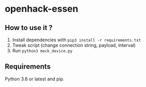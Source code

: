 # openhack-essen



## How to use it ?

1) Install dependencies with `pip3 install -r requirements.txt`
2) Tweak script (change connection string, payload, interval)
3) Run `python3 mock_device.py`

## Requirements

Python 3.6 or latest and pip.